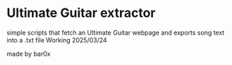 # Ultimate Guitar extractor
simple scripts that fetch an Ultimate Guitar webpage and exports song text into a .txt file
Working 2025/03/24

made by bar0x
